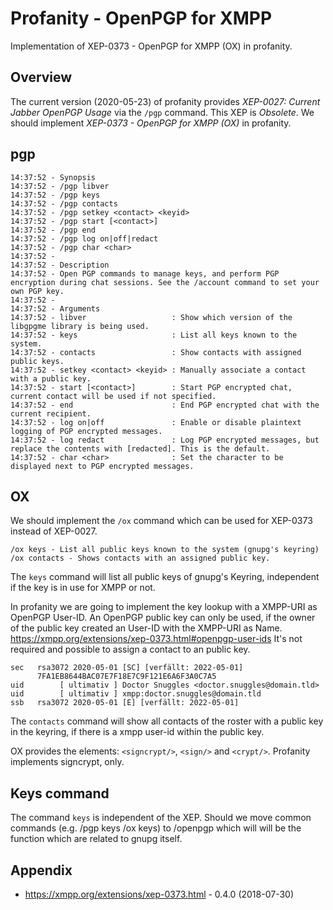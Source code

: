 # Profanity - OpenPGP for XMPP

Implementation of XEP-0373 - OpenPGP for XMPP (OX) in profanity.

## Overview
The current version (2020-05-23) of profanity provides *XEP-0027: Current Jabber
OpenPGP Usage* via the `/pgp` command. This XEP is *Obsolete*. We should
implement *XEP-0373 - OpenPGP for XMPP (OX)* in profanity.

## pgp

```
14:37:52 - Synopsis
14:37:52 - /pgp libver
14:37:52 - /pgp keys
14:37:52 - /pgp contacts
14:37:52 - /pgp setkey <contact> <keyid>
14:37:52 - /pgp start [<contact>]
14:37:52 - /pgp end
14:37:52 - /pgp log on|off|redact
14:37:52 - /pgp char <char>
14:37:52 -
14:37:52 - Description
14:37:52 - Open PGP commands to manage keys, and perform PGP encryption during chat sessions. See the /account command to set your own PGP key.
14:37:52 -
14:37:52 - Arguments
14:37:52 - libver                   : Show which version of the libgpgme library is being used.
14:37:52 - keys                     : List all keys known to the system.
14:37:52 - contacts                 : Show contacts with assigned public keys.
14:37:52 - setkey <contact> <keyid> : Manually associate a contact with a public key.
14:37:52 - start [<contact>]        : Start PGP encrypted chat, current contact will be used if not specified.
14:37:52 - end                      : End PGP encrypted chat with the current recipient.
14:37:52 - log on|off               : Enable or disable plaintext logging of PGP encrypted messages.
14:37:52 - log redact               : Log PGP encrypted messages, but replace the contents with [redacted]. This is the default.
14:37:52 - char <char>              : Set the character to be displayed next to PGP encrypted messages.
```
## OX
We should implement the `/ox` command which can be used for XEP-0373 instead of
XEP-0027.

```
/ox keys - List all public keys known to the system (gnupg's keyring)
/ox contacts - Shows contacts with an assigned public key.
```

The `keys` command will list all public keys of gnupg's Keyring, independent if
the key is in use for XMPP or not.

In profanity we are going to implement the key lookup with a XMPP-URI as OpenPGP
User-ID. An OpenPGP public key can only be used, if the owner of the public key
created an User-ID with the XMPP-URI as Name. https://xmpp.org/extensions/xep-0373.html#openpgp-user-ids
It's not required and possible to assign a contact to an public key.

```
sec   rsa3072 2020-05-01 [SC] [verfällt: 2022-05-01]
      7FA1EB8644BAC07E7F18E7C9F121E6A6F3A0C7A5
uid        [ ultimativ ] Doctor Snuggles <doctor.snuggles@domain.tld>
uid        [ ultimativ ] xmpp:doctor.snuggles@domain.tld
ssb   rsa3072 2020-05-01 [E] [verfällt: 2022-05-01]
```

The `contacts` command will show all contacts of the roster with a public key in
the keyring, if there is a xmpp user-id within the public key.

OX provides the elements: `<signcrypt/>`, `<sign/>` and `<crypt/>`. Profanity
implements signcrypt, only.


## Keys command
The command `keys` is independent of the XEP. Should we move common commands
(e.g. /pgp keys /ox keys) to /openpgp which will will be the function which are
related to gnupg itself.

## Appendix

* https://xmpp.org/extensions/xep-0373.html - 0.4.0 (2018-07-30)
